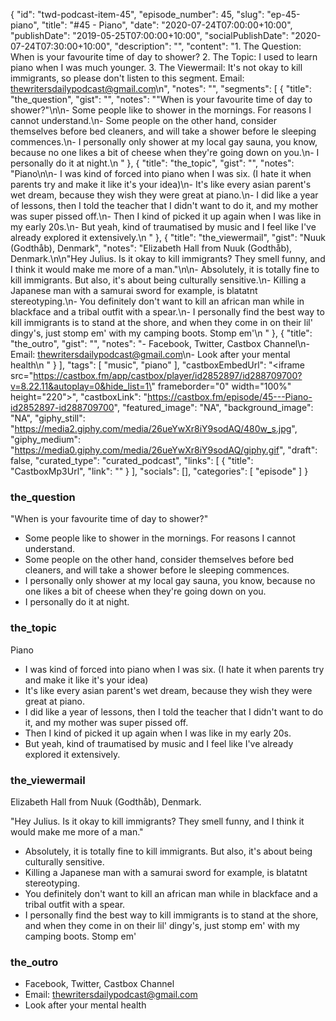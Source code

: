 {
	"id": "twd-podcast-item-45",
	"episode_number": 45,
	"slug": "ep-45-piano",
	"title": "#45 - Piano",
	"date": "2020-07-24T07:00:00+10:00",
	"publishDate": "2019-05-25T07:00:00+10:00",
	"socialPublishDate": "2020-07-24T07:30:00+10:00",
	"description": "",
	"content": "1. The Question: When is your favourite time of day to shower? 2. The Topic: I used to learn piano when I was much younger. 3. The Viewermail: It's not okay to kill immigrants, so please don't listen to this segment. Email: thewritersdailypodcast@gmail.com\n",
	"notes": "",
	"segments": [
		{
			"title": "the_question",
			"gist": "",
			"notes": "\"When is your favourite time of day to shower?\"\n\n- Some people like to shower in the mornings. For reasons I cannot understand.\n- Some people on the other hand, consider themselves before bed cleaners, and will take a shower before le sleeping commences.\n- I personally only shower at my local gay sauna, you know, because no one likes a bit of cheese when they're going down on you.\n- I personally do it at night.\n      "
		},
		{
			"title": "the_topic",
			"gist": "",
			"notes": "Piano\n\n- I was kind of forced into piano when I was six. (I hate it when parents try and make it like it's your idea)\n- It's like every asian parent's wet dream, because they wish they were great at piano.\n- I did like a year of lessons, then I told the teacher that I didn't want to do it, and my mother was super pissed off.\n- Then I kind of picked it up again when I was like in my early 20s.\n- But yeah, kind of traumatised by music and I feel like I've already explored it extensively.\n      "
		},
		{
			"title": "the_viewermail",
			"gist": "Nuuk (Godthåb), Denmark",
			"notes": "Elizabeth Hall from Nuuk (Godthåb), Denmark.\n\n\"Hey Julius. Is it okay to kill immigrants? They smell funny, and I think it would make me more of a man.\"\n\n- Absolutely, it is totally fine to kill immigrants. But also, it's about being culturally sensitive.\n- Killing a Japanese man with a samurai sword for example, is blatatnt stereotyping.\n- You definitely don't want to kill an african man while in blackface and a tribal outfit with a spear.\n- I personally find the best way to kill immigrants is to stand at the shore, and when they come in on their lil' dingy's, just stomp em' with my camping boots. Stomp em'\n      "
		},
		{
			"title": "the_outro",
			"gist": "",
			"notes": "- Facebook, Twitter, Castbox Channel\n- Email: thewritersdailypodcast@gmail.com\n- Look after your mental health\n      "
		}
	],
	"tags": [
		"music",
		"piano"
	],
	"castboxEmbedUrl": "<iframe src=\"https://castbox.fm/app/castbox/player/id2852897/id288709700?v=8.22.11&autoplay=0&hide_list=1\" frameborder=\"0\" width=\"100%\" height=\"220\"></iframe>",
	"castboxLink": "https://castbox.fm/episode/45---Piano-id2852897-id288709700",
	"featured_image": "NA",
	"background_image": "NA",
	"giphy_still": "https://media2.giphy.com/media/26ueYwXr8iY9sodAQ/480w_s.jpg",
	"giphy_medium": "https://media0.giphy.com/media/26ueYwXr8iY9sodAQ/giphy.gif",
	"draft": false,
	"curated_type": "curated_podcast",
	"links": [
		{
			"title": "CastboxMp3Url",
			"link": ""
		}
	],
	"socials": [],
	"categories": [
		"episode"
	]
}

### the_question

"When is your favourite time of day to shower?"

- Some people like to shower in the mornings. For reasons I cannot understand.
- Some people on the other hand, consider themselves before bed cleaners, and will take a shower before le sleeping commences.
- I personally only shower at my local gay sauna, you know, because no one likes a bit of cheese when they're going down on you.
- I personally do it at night.
      
### the_topic

Piano

- I was kind of forced into piano when I was six. (I hate it when parents try and make it like it's your idea)
- It's like every asian parent's wet dream, because they wish they were great at piano.
- I did like a year of lessons, then I told the teacher that I didn't want to do it, and my mother was super pissed off.
- Then I kind of picked it up again when I was like in my early 20s.
- But yeah, kind of traumatised by music and I feel like I've already explored it extensively.
      
### the_viewermail

Elizabeth Hall from Nuuk (Godthåb), Denmark.

"Hey Julius. Is it okay to kill immigrants? They smell funny, and I think it would make me more of a man."

- Absolutely, it is totally fine to kill immigrants. But also, it's about being culturally sensitive.
- Killing a Japanese man with a samurai sword for example, is blatatnt stereotyping.
- You definitely don't want to kill an african man while in blackface and a tribal outfit with a spear.
- I personally find the best way to kill immigrants is to stand at the shore, and when they come in on their lil' dingy's, just stomp em' with my camping boots. Stomp em'
      
### the_outro

- Facebook, Twitter, Castbox Channel
- Email: thewritersdailypodcast@gmail.com
- Look after your mental health
      

